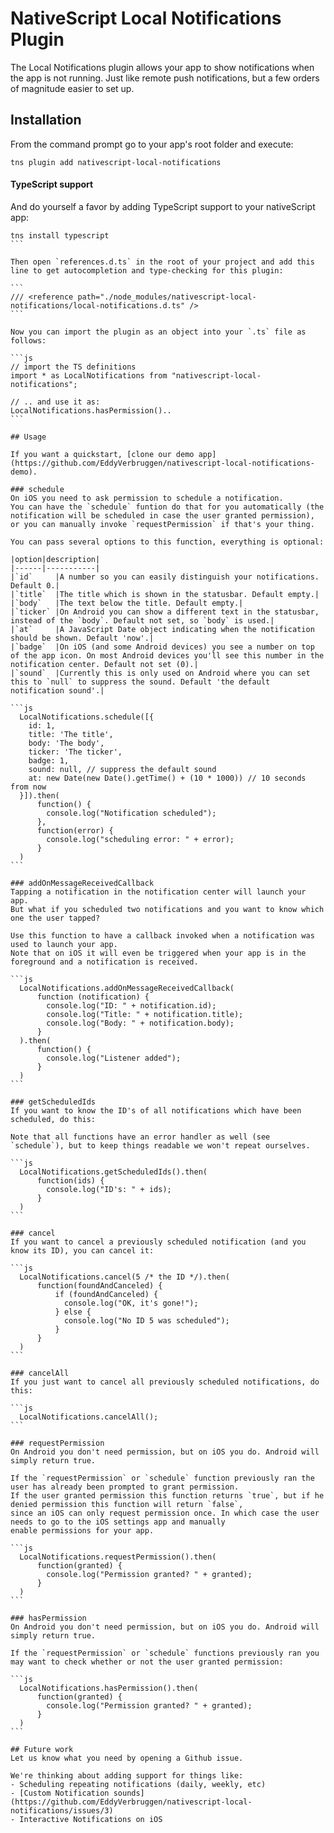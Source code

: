 # NativeScript Local Notifications Plugin

The Local Notifications plugin allows your app to show notifications when the app is not running.
Just like remote push notifications, but a few orders of magnitude easier to set up.

## Installation
From the command prompt go to your app's root folder and execute:
```
tns plugin add nativescript-local-notifications
```

#### TypeScript support
And do yourself a favor by adding TypeScript support to your nativeScript app:

````
tns install typescript
```

Then open `references.d.ts` in the root of your project and add this line to get autocompletion and type-checking for this plugin:

```
/// <reference path="./node_modules/nativescript-local-notifications/local-notifications.d.ts" />
```

Now you can import the plugin as an object into your `.ts` file as follows:

```js
// import the TS definitions
import * as LocalNotifications from "nativescript-local-notifications";

// .. and use it as:
LocalNotifications.hasPermission()..
```

## Usage

If you want a quickstart, [clone our demo app](https://github.com/EddyVerbruggen/nativescript-local-notifications-demo).

### schedule
On iOS you need to ask permission to schedule a notification.
You can have the `schedule` funtion do that for you automatically (the notification will be scheduled in case the user granted permission),
or you can manually invoke `requestPermission` if that's your thing.

You can pass several options to this function, everything is optional:

|option|description|
|------|-----------|
|`id`     |A number so you can easily distinguish your notifications. Default 0.|
|`title`  |The title which is shown in the statusbar. Default empty.|
|`body`   |The text below the title. Default empty.|
|`ticker` |On Android you can show a different text in the statusbar, instead of the `body`. Default not set, so `body` is used.|
|`at`     |A JavaScript Date object indicating when the notification should be shown. Default 'now'.|
|`badge`  |On iOS (and some Android devices) you see a number on top of the app icon. On most Android devices you'll see this number in the notification center. Default not set (0).|
|`sound`  |Currently this is only used on Android where you can set this to `null` to suppress the sound. Default 'the default notification sound'.|

```js
  LocalNotifications.schedule([{
    id: 1,
    title: 'The title',
    body: 'The body',
    ticker: 'The ticker',
    badge: 1,
    sound: null, // suppress the default sound
    at: new Date(new Date().getTime() + (10 * 1000)) // 10 seconds from now
  }]).then(
      function() {
        console.log("Notification scheduled");
      },
      function(error) {
        console.log("scheduling error: " + error);
      }
  )
```

### addOnMessageReceivedCallback
Tapping a notification in the notification center will launch your app.
But what if you scheduled two notifications and you want to know which one the user tapped?

Use this function to have a callback invoked when a notification was used to launch your app.
Note that on iOS it will even be triggered when your app is in the foreground and a notification is received.

```js
  LocalNotifications.addOnMessageReceivedCallback(
      function (notification) {
        console.log("ID: " + notification.id);
        console.log("Title: " + notification.title);
        console.log("Body: " + notification.body);
      }
  ).then(
      function() {
        console.log("Listener added");
      }
  )
```

### getScheduledIds
If you want to know the ID's of all notifications which have been scheduled, do this:

Note that all functions have an error handler as well (see `schedule`), but to keep things readable we won't repeat ourselves.

```js
  LocalNotifications.getScheduledIds().then(
      function(ids) {
        console.log("ID's: " + ids);
      }
  )
```

### cancel
If you want to cancel a previously scheduled notification (and you know its ID), you can cancel it:

```js
  LocalNotifications.cancel(5 /* the ID */).then(
      function(foundAndCanceled) {
          if (foundAndCanceled) {
            console.log("OK, it's gone!");
          } else {
            console.log("No ID 5 was scheduled");
          }
      }
  )
```

### cancelAll
If you just want to cancel all previously scheduled notifications, do this:

```js
  LocalNotifications.cancelAll();
```

### requestPermission
On Android you don't need permission, but on iOS you do. Android will simply return true.

If the `requestPermission` or `schedule` function previously ran the user has already been prompted to grant permission.
If the user granted permission this function returns `true`, but if he denied permission this function will return `false`,
since an iOS can only request permission once. In which case the user needs to go to the iOS settings app and manually
enable permissions for your app.

```js
  LocalNotifications.requestPermission().then(
      function(granted) {
        console.log("Permission granted? " + granted);
      }
  )
```

### hasPermission
On Android you don't need permission, but on iOS you do. Android will simply return true.

If the `requestPermission` or `schedule` functions previously ran you may want to check whether or not the user granted permission:

```js
  LocalNotifications.hasPermission().then(
      function(granted) {
        console.log("Permission granted? " + granted);
      }
  )
```

## Future work
Let us know what you need by opening a Github issue.

We're thinking about adding support for things like:
- Scheduling repeating notifications (daily, weekly, etc)
- [Custom Notification sounds](https://github.com/EddyVerbruggen/nativescript-local-notifications/issues/3)
- Interactive Notifications on iOS
